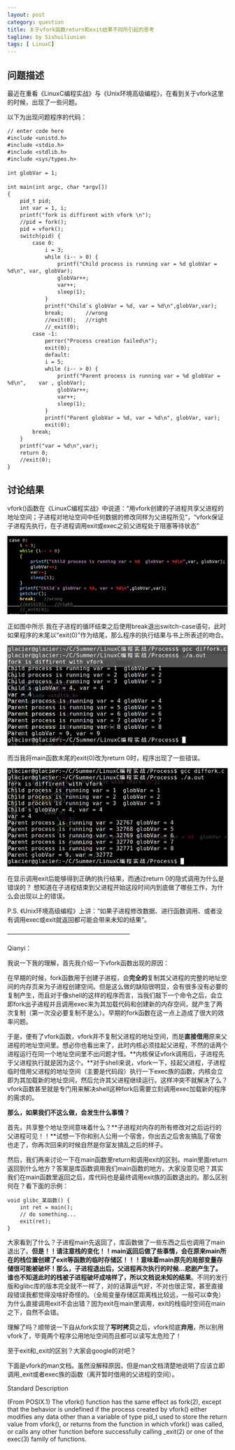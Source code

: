 ```yaml
---
layout: post
category: question
title: 关于vfork函数return和exit结果不同所引起的思考
tagline: by Sishuiliunian
tags: [ LinuxC]
---
```


## 问题描述
最近在重看《LinuxC编程实战》与《Unix环境高级编程》，在看到关于vfork这里的时候，出现了一些问题。

以下为出现问题程序的代码：

	// enter code here 
	#include <unistd.h>
	#include <stdio.h>
	#include <stdlib.h>
	#include <sys/types.h>
	
	int globVar = 1;
	
	int main(int argc, char *argv[])
	{
		pid_t pid;
		int var = 1, i;
		printf("fork is diffirent with vfork \n");
		//pid = fork();
		pid = vfork();
		switch(pid) {
			case 0:
				i = 3;
				while (i-- > 0) {
					printf("Child process is running var = %d globVar = %d\n", var, globVar);
					globVar++;
					var++;
					sleep(1);
				}
				printf("Child`s globVar = %d, var = %d\n",globVar,var);
				break;       //wrong
				//exit(0);   //right
				//_exit(0);
			case -1:
				perror("Process creation failed\n");
				exit(0);
				default:
				i = 5;
				while (i-- > 0) {
					printf("Parent process is running var = %d globVar = %d\n",    var , globVar);
					globVar++;
					var++;
					sleep(1);
				}
				printf("Parent globVar = %d, var = %d\n", globVar, var);
				exit(0);
			break;
 		}
		printf("var = %d\n",var);
		return 0;
		//exit(0);
	}

## 讨论结果

vfork()函数在《LinuxC编程实战》中说道：“用vfork创建的子进程共享父进程的地址空间；子进程对地址空间中任何数据的修改同样为父进程所见”，“vfork保证子进程先执行，在子进程调用exit或exec之前父进程处于阻塞等待状态”

![image](https://raw.githubusercontent.com/Gaoyuan0710/FAQ/gh-pages/images/The-different-between-returnAndexit-whenUsingVfork/1.png)

正如图中所示  我在子进程的循环结束之后使用break退出switch-case语句，此时如果程序的末尾以“exit(0)”作为结尾，那么程序的执行结果与书上所表述的吻合。

![image](https://raw.githubusercontent.com/Gaoyuan0710/FAQ/gh-pages/images/The-different-between-returnAndexit-whenUsingVfork/2.png)

而当我将main函数末尾的exit(0)改为return 0时，程序出现了一些错误。

![image](https://raw.githubusercontent.com/Gaoyuan0710/FAQ/gh-pages/images/The-different-between-returnAndexit-whenUsingVfork/3.png)

在显示调用exit后能够得到正确的执行结果，而通过return 0的隐式调用为什么是错误的？  想知道在子进程结束到父进程开始这段时间内到底做了哪些工作，为什么会出现以上的错误。

P.S. 《Unix环境高级编程》上讲：“如果子进程修改数据、进行函数调用、或者没有调用exec或exit就返回都可能会带来未知的结果”。

————————————————————

Qianyi：

我说一下我的理解，首先我介绍一下vfork函数出现的原因：

在早期的时候，fork函数用于创建子进程，会**完全的**复制其父进程的完整的地址空间的内存页来为子进程创建空间。但是这么做的缺陷很明显，会有很多没有必要的复制产生，而且对于像shell的这样的程序而言，当我们敲下一个命令之后，会立即fork出子进程并且调用exec来为其加载代码和创建新的内存空间，就产生了两次复制（第一次没必要复制不是么）。早期的fork函数在这一点上造成了很大的效率问题。

于是，便有了vfork函数，vfork并不复制父进程的地址空间，而是**直接借用**原来父进程的地址空间里。想必你也看出来了，此时内核必须挂起父进程，不然的话两个进程运行在同一个地址空间里不出问题才怪。**内核保证vfork调用后，子进程先于父进程执行就是因为这个。**对于shell来说，vfork一下，挂起父进程，子进程临时借用父进程的地址空间（主要是代码段）执行一下exec族的函数，内核会立即为其加载新的地址空间，然后允许其父进程继续运行。这样冲突不就解决了么？ vfork函数甚至就是专门用来解决shell这种fork后需要立刻调用exec加载新的程序的需求的。

**那么，如果我们不这么做，会发生什么事情？**

首先，共享整个地址空间意味着什么？**子进程对内存的所有修改对之后运行的父进程可见！！**试想一下你和别人公用一个宿舍，你出去之后舍友搞乱了宿舍也走了，你再次回来的时候自然是你室友搞乱之后的样子。

然后，我们再来讨论一下在main函数里return和调用exit的区别。main里面return返回到什么地方？答案是库函数调用我们main函数的地方。大家没意见吧？其实我们在main函数里返回之后，库代码也是最终调用exit族的函数退出的。那么区别何在？看下面的示例：

	void glibc_某函数() {
		int ret = main();
		// do something...
		exit(ret);
	}
	
大家看到了什么？子进程main先返回了，库函数做了一些东西之后也调用了main退出了。**但是！！请注意栈的变化！！main返回后做了些事情，会在原来main所在的栈位置创建了exit等函数的临时存储区！！！**意味着main原先的局部变量存储很可能被破坏！那么，子进程退出后，父进程再次执行的时候...悲剧产生了。谁也不知道此时的栈被子进程破坏成啥样了，所以文档说**未知的结果**。不同的发行版和glibc库的版本完全就不一样了，对的话算运气好，不对也很正常，甚至直接段错误我都觉得没啥好奇怪的。（全局变量存储区距离栈比较远，一般可以幸免）为什么直接调用exit不会出错？因为exit在main里调用，exit的栈临时空间在main之下，自然不会错。

理解了吗？顺带说一下自从fork实现了**写时拷贝**之后，vfork彻底**弃用**，所以别用vfork了，毕竟两个程序公用地址空间而且都可以读写太危险了！

至于exit和\_exit的区别？大家会google的对吧？

下面是vfork的man文档。虽然没解释原因，但是man文档清楚地说明了应该立即调用\_exit或者exec族的函数（离开暂时借用的父进程的空间）。

 Standard Description
 
(From POSIX.1) The vfork() function has the same effect as fork(2), except that the behavior is undefined if the process created by vfork() either modifies any data other than a variable of type pid_t used to store the return value from vfork(), or returns from the  function  in which vfork() was called, or calls any other function before successfully calling \_exit(2) or one of the exec(3) family of functions.


